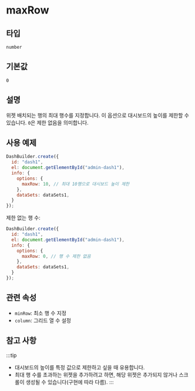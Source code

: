 # maxRow

## 타입

`number`

## 기본값

`0`

## 설명

위젯 배치되는 행의 최대 행수를 지정합니다. 이 옵션으로 대시보드의 높이를 제한할 수 있습니다.
`0`은 제한 없음을 의미합니다.

## 사용 예제

```javascript
DashBuilder.create({
  id: "dash1",
  el: document.getElementById("admin-dash1"), 
  info: {
    options: {
      maxRow: 10, // 최대 10행으로 대시보드 높이 제한
    },
    dataSets: dataSets1,
  }
});
```

제한 없는 행 수:

```javascript
DashBuilder.create({
  id: "dash1",
  el: document.getElementById("admin-dash1"), 
  info: {
    options: {
      maxRow: 0, // 행 수 제한 없음
    },
    dataSets: dataSets1,
  }
});
```
## 관련 속성

- `minRow`: 최소 행 수 지정
- `column`: 그리드 열 수 설정

## 참고 사항
:::tip
- 대시보드의 높이를 특정 값으로 제한하고 싶을 때 유용합니다.
- 최대 행 수를 초과하는 위젯을 추가하려고 하면, 해당 위젯은 추가되지 않거나 스크롤이 생성될 수 있습니다(구현에 따라 다름).
:::